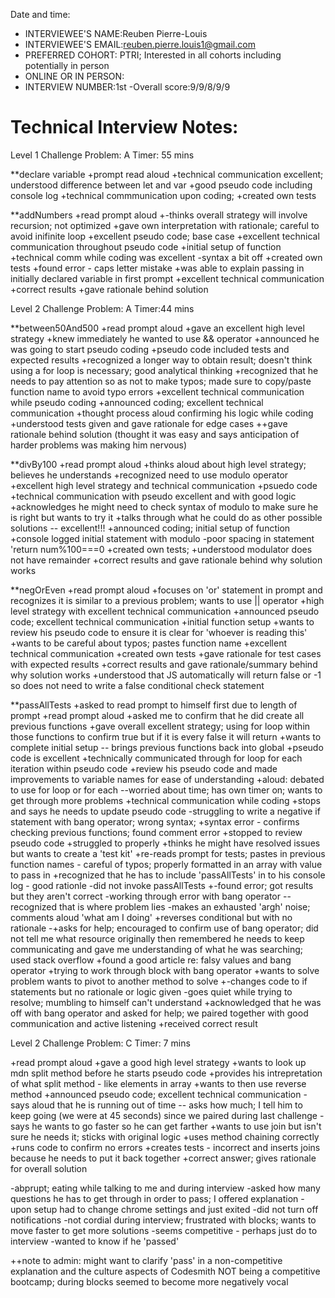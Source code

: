 Date and time:

- INTERVIEWEE'S NAME:Reuben Pierre-Louis
- INTERVIEWEE'S EMAIL:reuben.pierre.louis1@gmail.com
- PREFERRED COHORT: PTRI; Interested in all cohorts including potentially in person
- ONLINE OR IN PERSON:
- INTERVIEW NUMBER:1st
  -Overall score:9/9/8/9/9

# Technical Interview Notes:

Level 1 Challenge
Problem: A
Timer: 55 mins

\*\*declare variable
+prompt read aloud
+technical communication excellent; understood difference between let and var
+good pseudo code including console log
+technical commmunication upon coding;
+created own tests

\*\*addNumbers
+read prompt aloud
+-thinks overall strategy will involve recursion; not optimized
+gave own interpretation with rationale; careful to avoid inifinite loop
+excellent pseudo code; base case
+excellent technical communication throughout pseudo code
+initial setup of function
+technical comm while coding was excellent
-syntax a bit off
+created own tests
+found error - caps letter mistake
+was able to explain passing in initially declared variable in first prompt
+excellent technical communication
+correct results
+gave rationale behind solution

Level 2 Challenge
Problem: A
Timer:44 mins

\*\*between50And500
+read prompt aloud
+gave an excellent high level strategy
+knew immediately he wanted to use && operator
+announced he was going to start pseudo coding
+pseudo code included tests and expected results
+recognized a longer way to obtain result; doesn't think using a for loop is necessary; good analytical thinking
+recognized that he needs to pay attention so as not to make typos; made sure to copy/paste function name to avoid typo errors
+excellent technical communication while pseudo coding
+announced coding; excellent technical communication
+thought process aloud confirming his logic while coding
+understood tests given and gave rationale for edge cases
++gave rationale behind solution (thought it was easy and says anticipation of harder problems was making him nervous)

\*\*divBy100
+read prompt aloud
+thinks aloud about high level strategy; believes he understands
+recognized need to use modulo operator
+excellent high level strategy and technical communication
+psuedo code
+technical communication with pseudo excellent and with good logic
+acknowledges he might need to check syntax of modulo to make sure he is right but wants to try it
+talks through what he could do as other possible solutions -- excellent!!!
+announced coding; initial setup of function
+console logged initial statement with modulo
-poor spacing in statement 'return num%100===0
+created own tests;
+understood modulator does not have remainder
+correct results and gave rationale behind why solution works

\*\*negOrEven
+read prompt aloud
+focuses on 'or' statement in prompt and recognizes it is similar to a previous problem; wants to use || operator
+high level strategy with excellent technical communication
+announced pseudo code; excellent technical communication
+initial function setup
+wants to review his pseudo code to ensure it is clear for 'whoever is reading this'
+wants to be careful about typos; pastes function name
+excellent technical communication
+created own tests
+gave rationale for test cases with expected results
+correct results and gave rationale/summary behind why solution works
+understood that JS automatically will return false or -1 so does not need to write a false conditional check statement

\*\*passAllTests
+asked to read prompt to himself first due to length of prompt
+read prompt aloud
+asked me to confirm that he did create all previous functions
+gave overall excellent strategy; using for loop within those functions to confirm true but if it is every false it will return
+wants to complete initial setup -- brings previous functions back into global
+pseudo code is excellent
+technically communicated through for loop for each iteration within pseudo code
+review his pseudo code and made improvements to variable names for ease of understanding
+aloud: debated to use for loop or for each
--worried about time; has own timer on; wants to get through more problems
+technical communication while coding
+stops and says he needs to update pseudo code
-struggling to write a negative if statement with bang operator; wrong syntax;
+syntax error - confirms checking previous functions; found comment error
+stopped to review pseudo code
+struggled to properly
+thinks he might have resolved issues but wants to create a 'test kit'
+re-reads prompt for tests; pastes in previous function names - careful of typos; properly formatted in an array with value to pass in
+recognized that he has to include 'passAllTests' in to his console log - good rationle
-did not invoke passAllTests
+-found error; got results but they aren't correct
-working through error with bang operator -- recognized that is where problem lies
-makes an exhausted 'argh' noise; comments aloud 'what am I doing'
+reverses conditional but with no rationale
-+asks for help; encouraged to confirm use of bang operator; did not tell me what resource originally then remembered he needs to keep communicating and gave me understanding of what he was searching; used stack overflow
+found a good article re: falsy values and bang operator
+trying to work through block with bang operator
+wants to solve problem wants to pivot to another method to solve
+-changes code to if statements but no rationale or logic given
-goes quiet while trying to resolve; mumbling to himself can't understand
+acknowledged that he was off with bang operator and asked for help; we paired together with good communication and active listening
+received correct result

Level 2 Challenge
Problem: C
Timer: 7 mins

+read prompt aloud
+gave a good high level strategy
+wants to look up mdn split method before he starts pseudo code
+provides his intrepretation of what split method - like elements in array
+wants to then use reverse method
+announced pseudo code; excellent technical communication
-says aloud that he is running out of time -- asks how much; I tell him to keep going (we were at 45 seconds) since we paired during last challenge
-says he wants to go faster so he can get farther
+wants to use join but isn't sure he needs it; sticks with original logic
+uses method chaining correctly
+runs code to confirm no errors
+creates tests - incorrect and inserts joins because he needs to put it back together
+correct answer; gives rationale for overall solution

-abprupt; eating while talking to me and during interview
-asked how many questions he has to get through in order to pass; I offered explanation
-upon setup had to change chrome settings and just exited
-did not turn off notifications
-not cordial during interview; frustrated with blocks; wants to move faster to get more solutions
-seems competitive - perhaps just do to interview
-wanted to know if he 'passed'

++note to admin: might want to clarify 'pass' in a non-competitive explanation and the culture aspects of Codesmith NOT being a competitive bootcamp; during blocks seemed to become more negatively vocal
